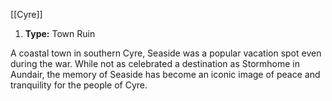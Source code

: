 [[Cyre]]
1. **Type:** Town Ruin

A coastal town in southern Cyre, Seaside was a popular vacation spot even during the war. While not as celebrated a destination as Stormhome in Aundair, the memory of Seaside has become an iconic image of peace and tranquility for the people of Cyre.
